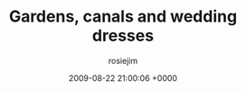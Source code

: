 ---
blog: travel
date: 2009-08-22 21:00:06 +0000
title: "Gardens, canals and wedding dresses"
author: rosiejim
permalink: /china-2009/shanghai/gardens-canals-and-wedding-dresses/
---